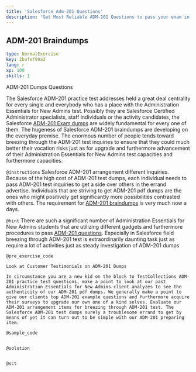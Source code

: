 ```yaml
---
title: 'Salesforce Adm-201 Questions'
description: 'Get Most Reliable ADM-201 Questions to pass your exam in first attempt.'
---
```


## ADM-201 Braindumps

```yaml
type: NormalExercise
key: 2bafef99a3
lang: r
xp: 100
skills: 1
```

ADM-201 Dumps Questions 

The Salesforce ADM-201 practice test addresses held a great deal centrality for every single and everybody who has a place with the Administration Essentials for New Admins test. Possibly they are Salesforce Certified Administrator specialists, staff individuals or the activity candidates, the Salesforce [ADM-201 Exam dumps](https://www.certsengine.com/ADM-201-practice-questions.html) are widely fundamental for every one of them. The hugeness of Salesforce ADM-201 braindumps are developing on the everyday premise. The enormous number of people tends toward breezing through the ADM-201 test inquiries to ensure that they could much better their vocation risks just as for upgrade and furthermore advancement of their Administration Essentials for New Admins test capacities and furthermore capacities.

`@instructions`
Salesforce ADM-201 arrangement different inquiries. Because of the high cost of ADM-201 test dumps, each individual needs to pass ADM-201 test inquiries to get a side over others in the errand advertise. Individuals that are striving to get ADM-201 pdf dumps are the ones who might positively get significantly more possibilities contrasted with others. The requirement for [ADM-201 braindumps](https://www.certsengine.com/ADM-201-practice-questions.html) is very much now a days.

`@hint`
There are such a significant number of Administration Essentials for New Admins students that are utilizing different gadgets and furthermore procedures to pass [ADM-201 questions](https://www.certsengine.com/ADM-201-practice-questions.html). Especially in Salesforce field breezing through ADM-201 test is extraordinarily daunting task just as require a lot of activities just as steady investigation of ADM-201 dumps

`@pre_exercise_code`
```{r}
Look at Customer Testimonials on ADM-201 Dumps 

In circumstance you are a new kid on the block to TestCollections ADM-201 practice test questions, make a point to look at our past Administration Essentials for New Admins client analyzes to see the authenticity of our ADM-201 pdf dumps. We generally make a point to give our clients top ADM-201 example questions and furthermore acquire their surveys to upgrade our own one of a kind selves. Evaluate our ADM-201 arrangement items for breezing through ADM-201 test. The Salesforce ADM-201 test dumps surely a troublesome errand to get by means of yet it can turn out to be simple with our ADM-201 preparing item.
```

`@sample_code`
```{r}

```

`@solution`
```{r}

```

`@sct`
```{r}

```
